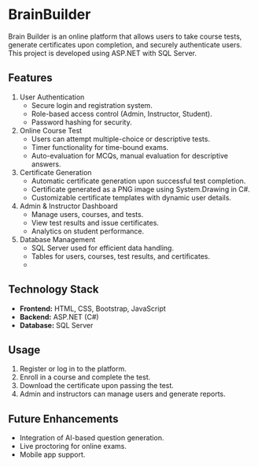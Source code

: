 # BrainBuilder
Brain Builder is an online platform that allows users to take course tests, generate certificates upon completion, and securely authenticate users. This project is developed using ASP.NET with SQL Server.

## Features
1. User Authentication
    - Secure login and registration system.
    - Role-based access control (Admin, Instructor, Student).
    - Password hashing for security.
2. Online Course Test
    - Users can attempt multiple-choice or descriptive tests.
    - Timer functionality for time-bound exams.
    - Auto-evaluation for MCQs, manual evaluation for descriptive answers.
3. Certificate Generation
    - Automatic certificate generation upon successful test completion.
    - Certificate generated as a PNG image using System.Drawing in C#.
    - Customizable certificate templates with dynamic user details.
4. Admin & Instructor Dashboard
    - Manage users, courses, and tests.
    - View test results and issue certificates.
    - Analytics on student performance.
5. Database Management
    - SQL Server used for efficient data handling.
    - Tables for users, courses, test results, and certificates.
    - 
## Technology Stack
- **Frontend:** HTML, CSS, Bootstrap, JavaScript
- **Backend:** ASP.NET (C#)
- **Database:** SQL Server
  
## Usage
1. Register or log in to the platform.
2. Enroll in a course and complete the test.
3. Download the certificate upon passing the test.
4. Admin and instructors can manage users and generate reports.
   
## Future Enhancements
- Integration of AI-based question generation.
- Live proctoring for online exams.
- Mobile app support.
